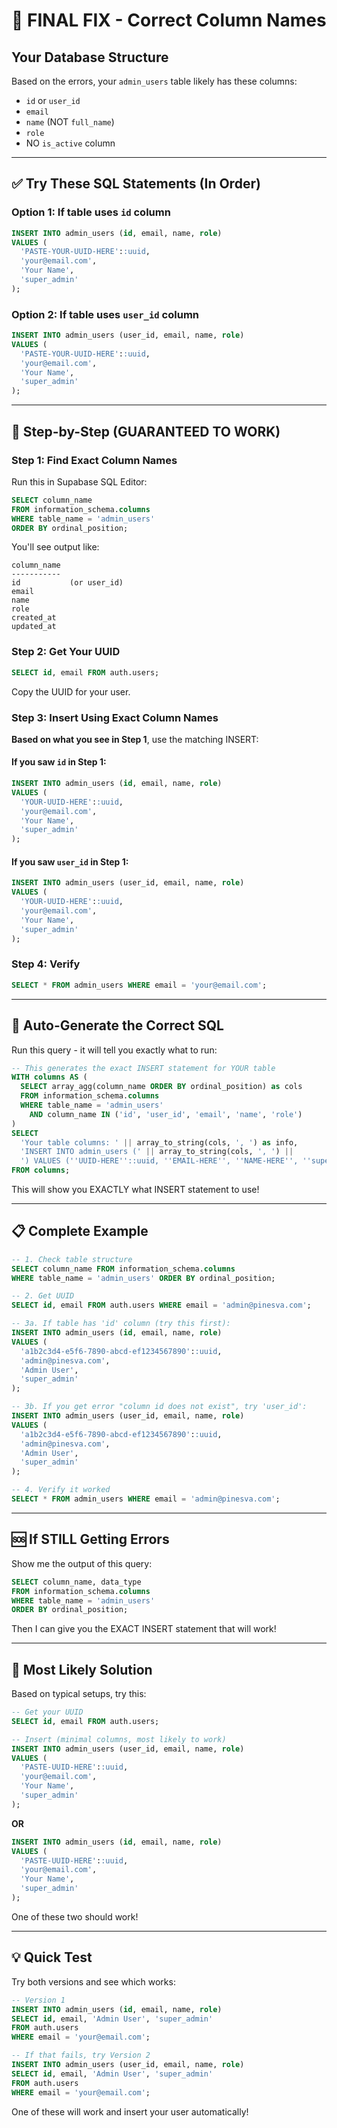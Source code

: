# 🔴 FINAL FIX - Correct Column Names

## Your Database Structure

Based on the errors, your `admin_users` table likely has these columns:
- `id` or `user_id`
- `email`
- `name` (NOT `full_name`)
- `role`
- NO `is_active` column

---

## ✅ **Try These SQL Statements (In Order)**

### Option 1: If table uses `id` column

```sql
INSERT INTO admin_users (id, email, name, role)
VALUES (
  'PASTE-YOUR-UUID-HERE'::uuid,
  'your@email.com',
  'Your Name',
  'super_admin'
);
```

### Option 2: If table uses `user_id` column

```sql
INSERT INTO admin_users (user_id, email, name, role)
VALUES (
  'PASTE-YOUR-UUID-HERE'::uuid,
  'your@email.com',
  'Your Name',
  'super_admin'
);
```

---

## 🎯 **Step-by-Step (GUARANTEED TO WORK)**

### Step 1: Find Exact Column Names

Run this in Supabase SQL Editor:

```sql
SELECT column_name 
FROM information_schema.columns 
WHERE table_name = 'admin_users'
ORDER BY ordinal_position;
```

You'll see output like:
```
column_name
-----------
id           (or user_id)
email
name
role
created_at
updated_at
```

### Step 2: Get Your UUID

```sql
SELECT id, email FROM auth.users;
```

Copy the UUID for your user.

### Step 3: Insert Using Exact Column Names

**Based on what you see in Step 1**, use the matching INSERT:

#### If you saw `id` in Step 1:
```sql
INSERT INTO admin_users (id, email, name, role)
VALUES (
  'YOUR-UUID-HERE'::uuid,
  'your@email.com',
  'Your Name',
  'super_admin'
);
```

#### If you saw `user_id` in Step 1:
```sql
INSERT INTO admin_users (user_id, email, name, role)
VALUES (
  'YOUR-UUID-HERE'::uuid,
  'your@email.com',
  'Your Name',
  'super_admin'
);
```

### Step 4: Verify

```sql
SELECT * FROM admin_users WHERE email = 'your@email.com';
```

---

## 🤖 **Auto-Generate the Correct SQL**

Run this query - it will tell you exactly what to run:

```sql
-- This generates the exact INSERT statement for YOUR table
WITH columns AS (
  SELECT array_agg(column_name ORDER BY ordinal_position) as cols
  FROM information_schema.columns 
  WHERE table_name = 'admin_users' 
    AND column_name IN ('id', 'user_id', 'email', 'name', 'role')
)
SELECT 
  'Your table columns: ' || array_to_string(cols, ', ') as info,
  'INSERT INTO admin_users (' || array_to_string(cols, ', ') || 
  ') VALUES (''UUID-HERE''::uuid, ''EMAIL-HERE'', ''NAME-HERE'', ''super_admin'');' as sql_to_use
FROM columns;
```

This will show you EXACTLY what INSERT statement to use!

---

## 📋 **Complete Example**

```sql
-- 1. Check table structure
SELECT column_name FROM information_schema.columns 
WHERE table_name = 'admin_users' ORDER BY ordinal_position;

-- 2. Get UUID
SELECT id, email FROM auth.users WHERE email = 'admin@pinesva.com';

-- 3a. If table has 'id' column (try this first):
INSERT INTO admin_users (id, email, name, role)
VALUES (
  'a1b2c3d4-e5f6-7890-abcd-ef1234567890'::uuid,
  'admin@pinesva.com',
  'Admin User',
  'super_admin'
);

-- 3b. If you get error "column id does not exist", try 'user_id':
INSERT INTO admin_users (user_id, email, name, role)
VALUES (
  'a1b2c3d4-e5f6-7890-abcd-ef1234567890'::uuid,
  'admin@pinesva.com',
  'Admin User',
  'super_admin'
);

-- 4. Verify it worked
SELECT * FROM admin_users WHERE email = 'admin@pinesva.com';
```

---

## 🆘 **If STILL Getting Errors**

Show me the output of this query:

```sql
SELECT column_name, data_type
FROM information_schema.columns 
WHERE table_name = 'admin_users'
ORDER BY ordinal_position;
```

Then I can give you the EXACT INSERT statement that will work!

---

## 🎯 **Most Likely Solution**

Based on typical setups, try this:

```sql
-- Get your UUID
SELECT id, email FROM auth.users;

-- Insert (minimal columns, most likely to work)
INSERT INTO admin_users (user_id, email, name, role)
VALUES (
  'PASTE-UUID-HERE'::uuid,
  'your@email.com',
  'Your Name',
  'super_admin'
);
```

**OR**

```sql
INSERT INTO admin_users (id, email, name, role)
VALUES (
  'PASTE-UUID-HERE'::uuid,
  'your@email.com',
  'Your Name',
  'super_admin'
);
```

One of these two should work!

---

## 💡 **Quick Test**

Try both versions and see which works:

```sql
-- Version 1
INSERT INTO admin_users (id, email, name, role)
SELECT id, email, 'Admin User', 'super_admin'
FROM auth.users 
WHERE email = 'your@email.com';

-- If that fails, try Version 2
INSERT INTO admin_users (user_id, email, name, role)
SELECT id, email, 'Admin User', 'super_admin'
FROM auth.users 
WHERE email = 'your@email.com';
```

One of these will work and insert your user automatically!
